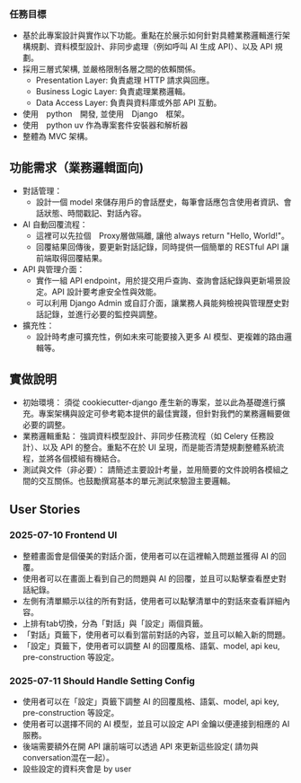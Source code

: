 ### 任務目標
- 基於此專案設計與實作以下功能。重點在於展示如何針對具體業務邏輯進行架構規劃、資料模型設計、非同步處理（例如呼叫 AI 生成 API）、以及 API 規劃。
- 採用三層式架構, 並嚴格限制各層之間的依賴關係。
    - Presentation Layer: 負責處理 HTTP 請求與回應。
    - Business Logic Layer: 負責處理業務邏輯。
    - Data Access Layer: 負責與資料庫或外部 API 互動。
- 使用　python　開發, 並使用　Django　框架。
- 使用　python uv 作為專案套件安裝器和解析器
- 整體為 MVC 架構。

## 功能需求（業務邏輯面向)
- 對話管理：
  - 設計一個 model 來儲存用戶的會話歷史，每筆會話應包含使用者資訊、會話狀態、時間戳記、對話內容。
- AI 自動回覆流程：
  - 這裡可以先拉個　Proxy層做隔離, 讓他 always return "Hello, World!"。
  - 回覆結果回傳後，要更新對話記錄，同時提供一個簡單的 RESTful API 讓前端取得回覆結果。
- API 與管理介面：
    - 實作一組 API endpoint，用於提交用戶查詢、查詢會話紀錄與更新場景設定。API 設計要考慮安全性與效能。
    - 可以利用 Django Admin 或自訂介面，讓業務人員能夠檢視與管理歷史對話記錄，並進行必要的監控與調整。
- 擴充性：
    - 設計時考慮可擴充性，例如未來可能要接入更多 AI 模型、更複雜的路由邏輯等。
## 實做說明
- 初始環境： 須從 cookiecutter-django 產生新的專案，並以此為基礎進行擴充。專案架構與設定可參考範本提供的最佳實踐，但針對我們的業務邏輯要做必要的調整。
- 業務邏輯重點： 強調資料模型設計、非同步任務流程（如 Celery 任務設計）、以及 API 的整合。重點不在於 UI 呈現，而是能否清楚規劃整體系統流程，並將各個模組有機結合。
- 測試與文件（非必要）： 請簡述主要設計考量，並用簡要的文件說明各模組之間的交互關係。也鼓勵撰寫基本的單元測試來驗證主要邏輯。


## User Stories
### 2025-07-10 Frontend UI 
- 整體畫面會是個優美的對話介面，使用者可以在這裡輸入問題並獲得 AI 的回覆。
- 使用者可以在畫面上看到自己的問題與 AI 的回覆，並且可以點擊查看歷史對話紀錄。
- 左側有清單顯示以往的所有對話，使用者可以點擊清單中的對話來查看詳細內容。
- 上排有tab切換，分為「對話」與「設定」兩個頁籤。
- 「對話」頁籤下，使用者可以看到當前對話的內容，並且可以輸入新的問題。
- 「設定」頁籤下，使用者可以調整 AI 的回覆風格、語氣、model, api keu, pre-construction 等設定。

### 2025-07-11 Should Handle Setting Config 
- 使用者可以在「設定」頁籤下調整 AI 的回覆風格、語氣、model, api key, pre-construction 等設定。
- 使用者可以選擇不同的 AI 模型，並且可以設定 API 金鑰以便連接到相應的 AI 服務。
- 後端需要額外在開 API 讓前端可以透過 API 來更新這些設定( 請勿與conversation混在一起）。
- 設些設定的資料夾會是 by user
